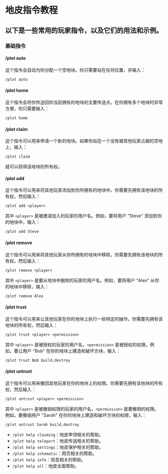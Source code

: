 # 地皮指令教程

## 以下是一些常用的玩家指令，以及它们的用法和示例。

### 基础指令

#### /plot auto

这个指令会自动为你分配一个空地块。你只需要站在任何位置，并输入：

```
/plot auto
```

#### /plot home

这个指令会将你传送回你当前拥有的地块的主要传送点。在你拥有多个地块时非常方便，你只需要输入：

```
/plot home
```

#### /plot claim

这个指令可以用来申请一个新的地块。如果你站在一个没有被其他玩家占据的空地上，输入：

```
/plot claim
```

就可以获得该地块的所有权。

#### /plot add

这个指令可以用来将其他玩家添加到你所拥有的地块中。你需要先拥有该地块的所有权，然后输入：

```
/plot add <player>
```

其中 `<player>` 是被邀请加入的玩家的用户名。例如，要将用户 "Steve" 添加到你的地块中，输入：

```
/plot add Steve
```

#### /plot remove

这个指令可以用来将其他玩家从你所拥有的地块中移除。你需要先拥有该地块的所有权，然后输入：

```
/plot remove <player>
```

其中 `<player>` 是要从地块中删除的玩家的用户名。例如，要将用户 "Alex" 从你的地块中移除，输入：

```
/plot remove Alex
```

#### /plot trust

这个指令可以用来让其他玩家在你的地块上执行一些特定的操作。你需要先拥有该地块的所有权，然后输入：

```
/plot trust <player> <permission>
```

其中 `<player>` 是被授权的玩家的用户名，`<permission>` 是被授权的权限。例如，要让用户 "Bob" 在你的地块上建造和破坏方块，输入：

```
/plot trust Bob build,destroy
```

#### /plot untrust

这个指令可以用来撤回其他玩家在你的地块上的权限。你需要先拥有该地块的所有权，然后输入：

```
/plot untrust <player> <permission>
```

其中 `<player>` 是被撤销权限的玩家的用户名，`<permission>` 是要撤销的权限。例如，要撤销用户 "Sarah" 在你的地块上建造和破坏方块的权限，输入：

```
/plot untrust Sarah build,destroy
```

* `/plot help claiming`：地皮申领相关的帮助。
* `/plot help teleport`：地皮传送相关的帮助。
* `/plot help settings`：地皮保护相关的帮助。
* `/plot help schematic`：网页相关的帮助。
* `/plot help info`：信息相关的帮助。
* `/plot help all`：地皮全面帮助。
